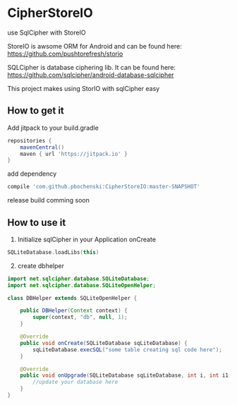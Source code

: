# CipherStoreIO
use SqlCipher with StoreIO

StoreIO is awsome ORM for Android and can be found here:
https://github.com/pushtorefresh/storio

SQLCipher is database ciphering lib. It can be found here:
https://github.com/sqlcipher/android-database-sqlcipher

This project makes using StorIO with sqlCipher easy

How to get it
--
Add jitpack to your build.gradle
```groovy
repositories {
    mavenCentral()
    maven { url 'https://jitpack.io' }
}
```
add dependency
```groovy
compile 'com.github.pbochenski:CipherStoreIO:master-SNAPSHOT'
```
release build comming soon

How to use it
--
1. Initialize sqlCipher in your Application onCreate
```kotlin
SQLiteDatabase.loadLibs(this)
```
2. create dbhelper
```java
import net.sqlcipher.database.SQLiteDatabase;
import net.sqlcipher.database.SQLiteOpenHelper;

class DBHelper extends SQLiteOpenHelper {

    public DBHelper(Context context) {
        super(context, "db", null, 1);
    }

    @Override
    public void onCreate(SQLiteDatabase sqLiteDatabase) {
        sqLiteDatabase.execSQL("some table creating sql code here");
    }

    @Override
    public void onUpgrade(SQLiteDatabase sqLiteDatabase, int i, int i1) {
        //update your database here
    }
}


```

